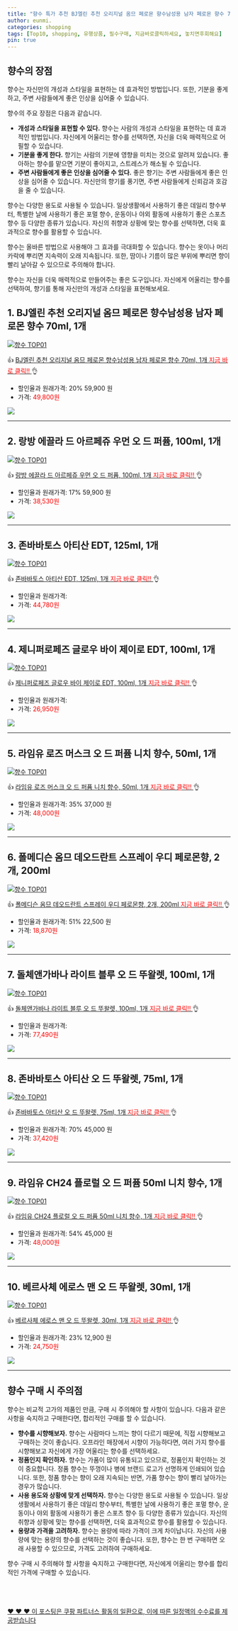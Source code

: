 ```yaml
---
title: "향수 특가 추천 BJ엘린 추천 오리지널 옴므 페로몬 향수남성용 남자 페로몬 향수 70ml, 1개 비교 장점"
author: eunmi.
categories: shopping
tags: [Top10, shopping, 유행상품, 필수구매, 지금바로클릭하세요, 놓치면후회해요]
pin: true
---
```

## 향수의 장점

향수는 자신만의 개성과 스타일을 표현하는 데 효과적인 방법입니다. 또한, 기분을 좋게 하고, 주변 사람들에게 좋은 인상을 심어줄 수 있습니다.

향수의 주요 장점은 다음과 같습니다.

* **개성과 스타일을 표현할 수 있다.** 향수는 사람의 개성과 스타일을 표현하는 데 효과적인 방법입니다. 자신에게 어울리는 향수를 선택하면, 자신을 더욱 매력적으로 어필할 수 있습니다.
* **기분을 좋게 한다.** 향기는 사람의 기분에 영향을 미치는 것으로 알려져 있습니다. 좋아하는 향수를 맡으면 기분이 좋아지고, 스트레스가 해소될 수 있습니다.
* **주변 사람들에게 좋은 인상을 심어줄 수 있다.** 좋은 향기는 주변 사람들에게 좋은 인상을 심어줄 수 있습니다. 자신만의 향기를 풍기면, 주변 사람들에게 신뢰감과 호감을 줄 수 있습니다.

향수는 다양한 용도로 사용될 수 있습니다. 일상생활에서 사용하기 좋은 데일리 향수부터, 특별한 날에 사용하기 좋은 포멀 향수, 운동이나 야외 활동에 사용하기 좋은 스포츠 향수 등 다양한 종류가 있습니다. 자신의 취향과 상황에 맞는 향수를 선택하면, 더욱 효과적으로 향수를 활용할 수 있습니다.

향수는 올바른 방법으로 사용해야 그 효과를 극대화할 수 있습니다. 향수는 옷이나 머리카락에 뿌리면 지속력이 오래 지속됩니다. 또한, 땀이나 기름이 많은 부위에 뿌리면 향이 빨리 날아갈 수 있으므로 주의해야 합니다.

향수는 자신을 더욱 매력적으로 만들어주는 좋은 도구입니다. 자신에게 어울리는 향수를 선택하여, 향기를 통해 자신만의 개성과 스타일을 표현해보세요.

   

## 1. BJ엘린 추천 오리지널 옴므 페로몬 향수남성용 남자 페로몬 향수 70ml, 1개

[![향수 TOP01](https://thumbnail8.coupangcdn.com/thumbnails/remote/230x230ex/image/vendor_inventory/9f90/3604f964c04a00e6756c2aa665691c75bd08bae39b30f6e74cf62e4751b2.jpg)](https://link.coupang.com/re/AFFSDP?lptag=AF3617701&subid=GithubCoopas&pageKey=7230281913&traceid=V0-153&itemId=18344805133&vendorItemId=4194237358)


👍 [BJ엘린 추천 오리지널 옴므 페로몬 향수남성용 남자 페로몬 향수 70ml, 1개 <font color=red> 지금 바로 클릭!! </font> ](https://link.coupang.com/re/AFFSDP?lptag=AF3617701&subid=GithubCoopas&pageKey=7230281913&traceid=V0-153&itemId=18344805133&vendorItemId=4194237358) 👌 


- 할인율과 원래가격: 20%  59,900   원
- 가격: <span style='color:red'>49,800원</span>

[![](/discount_price.png)](https://link.coupang.com/re/AFFSDP?lptag=AF3617701&subid=GithubCoopas&pageKey=7230281913&traceid=V0-153&itemId=18344805133&vendorItemId=4194237358)

---


   

## 2. 랑방 에끌라 드 아르페쥬 우먼 오 드 퍼퓸, 100ml, 1개

[![향수 TOP01](https://thumbnail6.coupangcdn.com/thumbnails/remote/230x230ex/image/retail/images/1651333425131167-4ce01591-22f7-4c28-b596-a6c29380d82b.jpg)](https://link.coupang.com/re/AFFSDP?lptag=AF3617701&subid=GithubCoopas&pageKey=7546593601&traceid=V0-153&itemId=2553925886&vendorItemId=3032011834)


👍 [랑방 에끌라 드 아르페쥬 우먼 오 드 퍼퓸, 100ml, 1개 <font color=red> 지금 바로 클릭!! </font> ](https://link.coupang.com/re/AFFSDP?lptag=AF3617701&subid=GithubCoopas&pageKey=7546593601&traceid=V0-153&itemId=2553925886&vendorItemId=3032011834) 👌 


- 할인율과 원래가격: 17%  59,900   원
- 가격: <span style='color:red'>38,530원</span>

[![](/discount_price.png)](https://link.coupang.com/re/AFFSDP?lptag=AF3617701&subid=GithubCoopas&pageKey=7546593601&traceid=V0-153&itemId=2553925886&vendorItemId=3032011834)

---


   

## 3. 존바바토스 아티산 EDT, 125ml, 1개

[![향수 TOP01](https://thumbnail9.coupangcdn.com/thumbnails/remote/230x230ex/image/retail/images/4531776381421782-17513c36-df05-4200-b5f0-866c90a881b9.jpg)](https://link.coupang.com/re/AFFSDP?lptag=AF3617701&subid=GithubCoopas&pageKey=345494284&traceid=V0-153&itemId=2554413862&vendorItemId=3002625520)


👍 [존바바토스 아티산 EDT, 125ml, 1개 <font color=red> 지금 바로 클릭!! </font> ](https://link.coupang.com/re/AFFSDP?lptag=AF3617701&subid=GithubCoopas&pageKey=345494284&traceid=V0-153&itemId=2554413862&vendorItemId=3002625520) 👌 


- 할인율과 원래가격: 
- 가격: <span style='color:red'>44,780원</span>

[![](/discount_price.png)](https://link.coupang.com/re/AFFSDP?lptag=AF3617701&subid=GithubCoopas&pageKey=345494284&traceid=V0-153&itemId=2554413862&vendorItemId=3002625520)

---


   

## 4. 제니퍼로페즈 글로우 바이 제이로 EDT, 100ml, 1개

[![향수 TOP01](https://thumbnail10.coupangcdn.com/thumbnails/remote/230x230ex/image/retail/images/8060390376771054-df875730-22ed-4295-b6d8-0aead2ffc276.jpg)](https://link.coupang.com/re/AFFSDP?lptag=AF3617701&subid=GithubCoopas&pageKey=7180478546&traceid=V0-153&itemId=2554390540&vendorItemId=4153557662)


👍 [제니퍼로페즈 글로우 바이 제이로 EDT, 100ml, 1개 <font color=red> 지금 바로 클릭!! </font> ](https://link.coupang.com/re/AFFSDP?lptag=AF3617701&subid=GithubCoopas&pageKey=7180478546&traceid=V0-153&itemId=2554390540&vendorItemId=4153557662) 👌 


- 할인율과 원래가격: 
- 가격: <span style='color:red'>26,950원</span>

[![](/discount_price.png)](https://link.coupang.com/re/AFFSDP?lptag=AF3617701&subid=GithubCoopas&pageKey=7180478546&traceid=V0-153&itemId=2554390540&vendorItemId=4153557662)

---


   

## 5. 라임유 로즈 머스크 오 드 퍼퓸 니치 향수, 50ml, 1개

[![향수 TOP01](https://thumbnail8.coupangcdn.com/thumbnails/remote/230x230ex/image/retail/images/1418685237215146-ca074e1a-24f5-4a32-813a-ee8e5666dbe1.jpg)](https://link.coupang.com/re/AFFSDP?lptag=AF3617701&subid=GithubCoopas&pageKey=5838700526&traceid=V0-153&itemId=10126261794&vendorItemId=82974103421)


👍 [라임유 로즈 머스크 오 드 퍼퓸 니치 향수, 50ml, 1개 <font color=red> 지금 바로 클릭!! </font> ](https://link.coupang.com/re/AFFSDP?lptag=AF3617701&subid=GithubCoopas&pageKey=5838700526&traceid=V0-153&itemId=10126261794&vendorItemId=82974103421) 👌 


- 할인율과 원래가격: 35%  37,000   원
- 가격: <span style='color:red'>48,000원</span>

[![](/discount_price.png)](https://link.coupang.com/re/AFFSDP?lptag=AF3617701&subid=GithubCoopas&pageKey=5838700526&traceid=V0-153&itemId=10126261794&vendorItemId=82974103421)

---


   

## 6. 폴메디슨 옴므 데오드란트 스프레이 우디 페로몬향, 2개, 200ml

[![향수 TOP01](https://thumbnail9.coupangcdn.com/thumbnails/remote/230x230ex/image/retail/images/7810462110894932-cc05fe75-1192-4b09-a475-5f358dd32089.jpg)](https://link.coupang.com/re/AFFSDP?lptag=AF3617701&subid=GithubCoopas&pageKey=7352218151&traceid=V0-153&itemId=18626934922&vendorItemId=71810349811)


👍 [폴메디슨 옴므 데오드란트 스프레이 우디 페로몬향, 2개, 200ml <font color=red> 지금 바로 클릭!! </font> ](https://link.coupang.com/re/AFFSDP?lptag=AF3617701&subid=GithubCoopas&pageKey=7352218151&traceid=V0-153&itemId=18626934922&vendorItemId=71810349811) 👌 


- 할인율과 원래가격: 51%  22,500   원
- 가격: <span style='color:red'>18,870원</span>

[![](/discount_price.png)](https://link.coupang.com/re/AFFSDP?lptag=AF3617701&subid=GithubCoopas&pageKey=7352218151&traceid=V0-153&itemId=18626934922&vendorItemId=71810349811)

---


   

## 7. 돌체앤가바나 라이트 블루 오 드 뚜왈렛, 100ml, 1개

[![향수 TOP01](https://thumbnail6.coupangcdn.com/thumbnails/remote/230x230ex/image/retail/images/331155817056610-c5b36082-7fef-4307-9709-4c8f5b194db7.jpg)](https://link.coupang.com/re/AFFSDP?lptag=AF3617701&subid=GithubCoopas&pageKey=2322753017&traceid=V0-153&itemId=4012093521&vendorItemId=3411253693)


👍 [돌체앤가바나 라이트 블루 오 드 뚜왈렛, 100ml, 1개 <font color=red> 지금 바로 클릭!! </font> ](https://link.coupang.com/re/AFFSDP?lptag=AF3617701&subid=GithubCoopas&pageKey=2322753017&traceid=V0-153&itemId=4012093521&vendorItemId=3411253693) 👌 


- 할인율과 원래가격: 
- 가격: <span style='color:red'>77,490원</span>

[![](/discount_price.png)](https://link.coupang.com/re/AFFSDP?lptag=AF3617701&subid=GithubCoopas&pageKey=2322753017&traceid=V0-153&itemId=4012093521&vendorItemId=3411253693)

---


   

## 8. 존바바토스 아티산 오 드 뚜왈렛, 75ml, 1개

[![향수 TOP01](https://thumbnail8.coupangcdn.com/thumbnails/remote/230x230ex/image/retail/images/3070625943262867-c37d73c8-92a6-413d-ac1c-28a35bfc4d47.jpg)](https://link.coupang.com/re/AFFSDP?lptag=AF3617701&subid=GithubCoopas&pageKey=345494284&traceid=V0-153&itemId=13734917032&vendorItemId=3002625519)


👍 [존바바토스 아티산 오 드 뚜왈렛, 75ml, 1개 <font color=red> 지금 바로 클릭!! </font> ](https://link.coupang.com/re/AFFSDP?lptag=AF3617701&subid=GithubCoopas&pageKey=345494284&traceid=V0-153&itemId=13734917032&vendorItemId=3002625519) 👌 


- 할인율과 원래가격: 70%  45,000   원
- 가격: <span style='color:red'>37,420원</span>

[![](/discount_price.png)](https://link.coupang.com/re/AFFSDP?lptag=AF3617701&subid=GithubCoopas&pageKey=345494284&traceid=V0-153&itemId=13734917032&vendorItemId=3002625519)

---


   

## 9. 라임유 CH24 플로럴 오 드 퍼퓸 50ml 니치 향수, 1개

[![향수 TOP01](https://thumbnail6.coupangcdn.com/thumbnails/remote/230x230ex/image/retail/images/4171678345540175-1d59719f-0c46-47b7-9872-8078959fe403.jpg)](https://link.coupang.com/re/AFFSDP?lptag=AF3617701&subid=GithubCoopas&pageKey=5273265801&traceid=V0-153&itemId=7521485483&vendorItemId=74812204011)


👍 [라임유 CH24 플로럴 오 드 퍼퓸 50ml 니치 향수, 1개 <font color=red> 지금 바로 클릭!! </font> ](https://link.coupang.com/re/AFFSDP?lptag=AF3617701&subid=GithubCoopas&pageKey=5273265801&traceid=V0-153&itemId=7521485483&vendorItemId=74812204011) 👌 


- 할인율과 원래가격: 54%  45,000   원
- 가격: <span style='color:red'>48,000원</span>

[![](/discount_price.png)](https://link.coupang.com/re/AFFSDP?lptag=AF3617701&subid=GithubCoopas&pageKey=5273265801&traceid=V0-153&itemId=7521485483&vendorItemId=74812204011)

---


   

## 10. 베르사체 에로스 맨 오 드 뚜왈렛, 30ml, 1개

[![향수 TOP01](https://thumbnail8.coupangcdn.com/thumbnails/remote/230x230ex/image/product/image/vendoritem/2016/06/20/3000274063/eaa32047-7528-4da6-bdf5-17840b871152.jpg)](https://link.coupang.com/re/AFFSDP?lptag=AF3617701&subid=GithubCoopas&pageKey=1499510676&traceid=V0-153&itemId=2575024311&vendorItemId=3000274063)


👍 [베르사체 에로스 맨 오 드 뚜왈렛, 30ml, 1개 <font color=red> 지금 바로 클릭!! </font> ](https://link.coupang.com/re/AFFSDP?lptag=AF3617701&subid=GithubCoopas&pageKey=1499510676&traceid=V0-153&itemId=2575024311&vendorItemId=3000274063) 👌 


- 할인율과 원래가격: 23%  12,900   원
- 가격: <span style='color:red'>24,750원</span>

[![](/discount_price.png)](https://link.coupang.com/re/AFFSDP?lptag=AF3617701&subid=GithubCoopas&pageKey=1499510676&traceid=V0-153&itemId=2575024311&vendorItemId=3000274063)

---
## 향수 구매 시 주의점

향수는 비교적 고가의 제품인 만큼, 구매 시 주의해야 할 사항이 있습니다. 다음과 같은 사항을 숙지하고 구매한다면, 합리적인 구매를 할 수 있습니다.

* **향수를 시향해보자.** 향수는 사람마다 느끼는 향이 다르기 때문에, 직접 시향해보고 구매하는 것이 좋습니다. 오프라인 매장에서 시향이 가능하다면, 여러 가지 향수를 시향해보고 자신에게 가장 어울리는 향수를 선택하세요.
* **정품인지 확인하자.** 향수는 가품이 많이 유통되고 있으므로, 정품인지 확인하는 것이 중요합니다. 정품 향수는 뚜껑이나 병에 브랜드 로고가 선명하게 인쇄되어 있습니다. 또한, 정품 향수는 향이 오래 지속되는 반면, 가품 향수는 향이 빨리 날아가는 경우가 많습니다.
* **사용 용도와 상황에 맞게 선택하자.** 향수는 다양한 용도로 사용될 수 있습니다. 일상생활에서 사용하기 좋은 데일리 향수부터, 특별한 날에 사용하기 좋은 포멀 향수, 운동이나 야외 활동에 사용하기 좋은 스포츠 향수 등 다양한 종류가 있습니다. 자신의 취향과 상황에 맞는 향수를 선택하면, 더욱 효과적으로 향수를 활용할 수 있습니다.
* **용량과 가격을 고려하자.** 향수는 용량에 따라 가격이 크게 차이납니다. 자신의 사용량에 맞는 용량의 향수를 선택하는 것이 좋습니다. 또한, 향수는 한 번 구매하면 오래 사용할 수 있으므로, 가격도 고려하여 구매하세요.

향수 구매 시 주의해야 할 사항을 숙지하고 구매한다면, 자신에게 어울리는 향수를 합리적인 가격에 구매할 수 있습니다.<br><br><br><br><br> [ ❤ ❤ ❤ 이 포스팅은 쿠팡 파트너스 활동의 일환으로, 이에 따른 일정액의 수수료를 제공받습니다](https://link.coupang.com/a/bcEFyh)